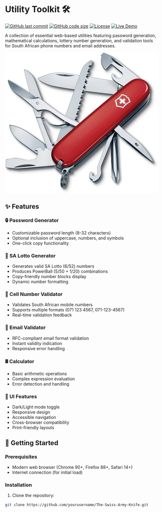 # Utility Toolkit 🛠️

[![GitHub last commit](https://img.shields.io/github/last-commit/Senzokuhle/The-Swiss-Army-Knife)](https://github.com/Senzokuhle/The-Swiss-Army-Knife)
[![GitHub code size](https://img.shields.io/github/languages/code-size/Senzokuhle/The-Swiss-Army-Knife)](https://github.com/Senzokuhle/The-Swiss-Army-Knife)
[![License](https://img.shields.io/badge/license-MIT-blue)](https://opensource.org/licenses/MIT)
[![Live Demo](https://img.shields.io/badge/demo-live-green)](https://Senzokuhle.github.io/The-Swiss-Army-Knife)

A collection of essential web-based utilities featuring password generation, mathematical calculations, lottery number generation, and validation tools for South African phone numbers and email addresses.

![Toolkit Screenshot](screenshot.png) <!-- Add actual screenshot path -->

## ✨ Features

### 🔒 Password Generator
- Customizable password length (8-32 characters)
- Optional inclusion of uppercase, numbers, and symbols
- One-click copy functionality

### 🎰 SA Lotto Generator
- Generates valid SA Lotto (6/52) numbers
- Produces PowerBall (5/50 + 1/20) combinations
- Copy-friendly number blocks display
- Dynamic number formatting

### 📱 Cell Number Validator
- Validates South African mobile numbers
- Supports multiple formats (071 123 4567, 071-123-4567)
- Real-time validation feedback

### 📧 Email Validator
- RFC-compliant email format validation
- Instant validity indication
- Responsive error handling

### 🖩 Calculator
- Basic arithmetic operations
- Complex expression evaluation
- Error detection and handling

### 🎨 UI Features
- Dark/Light mode toggle
- Responsive design
- Accessible navigation
- Cross-browser compatibility
- Print-friendly layouts

## 🚀 Getting Started

### Prerequisites
- Modern web browser (Chrome 90+, Firefox 88+, Safari 14+)
- Internet connection (for initial load)

### Installation
1. Clone the repository:
```bash
git clone https://github.com/yourusername/The-Swiss-Army-Knife.git
